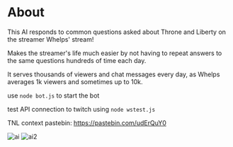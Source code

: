 # About
This AI responds to common questions asked about Throne and Liberty on the streamer Whelps' stream!

Makes the streamer's life much easier by not having to repeat answers to the same questions hundreds of time each day.

It serves thousands of viewers and chat messages every day, as Whelps averages 1k viewers and sometimes up to 10k.

use `node bot.js` to start the bot

test API connection to twitch using `node wstest.js`

TNL context pastebin: https://pastebin.com/udErQuY0

![ai](https://github.com/user-attachments/assets/4a784014-9a95-496b-bff8-3ef8f4a41da5)
![ai2](https://github.com/user-attachments/assets/be21d36c-bab8-454d-bb6d-b2ca6d2f6307)
